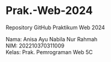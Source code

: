 # Prak.-Web-2024
Repository GitHub Praktikum Web 2024

Nama: Anisa Ayu Nabila Nur Rahmah  
NIM: 202210370311009  
Kelas: Prak. Pemrograman Web 5C
